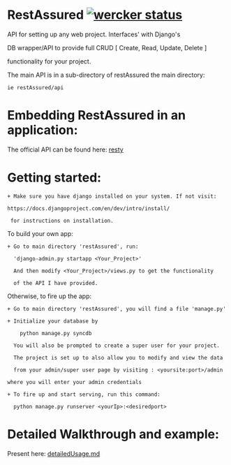 
RestAssured  [![wercker status](https://app.wercker.com/status/ed37425ce64eb4c9f78c7a5f3212df2f/m "wercker status")](https://app.wercker.com/project/bykey/ed37425ce64eb4c9f78c7a5f3212df2f)
==================================================

  API for setting up any web project. Interfaces' with Django's

  DB wrapper/API to provide full CRUD [ Create, Read, Update, Delete ]

  functionality for your project.

  The main API is in a sub-directory of restAssured the main directory: 

    ie restAssured/api


Embedding RestAssured in an application:
========================================

  The official API can be found here: [resty](https://github.com/odeke-em/resty.git "Resty")


Getting started:
=======================

    + Make sure you have django installed on your system. If not visit:

	https://docs.djangoproject.com/en/dev/intro/install/	      
    
     for instructions on installation. 
      

  To build your own app:

    + Go to main directory 'restAssured', run:

      'django-admin.py startapp <Your_Project>'

      And then modify <Your_Project>/views.py to get the functionality

      of the API I have provided.

  Otherwise, to fire up the app:

    + Go to main directory 'restAssured', you will find a file 'manage.py'
    
    + Initialize your database by

	    python manage.py syncdb

      You will also be prompted to create a super user for your project.
      
      The project is set up to also allow you to modify and view the data

      from your admin/super user page by visiting : <yoursite:port>/admin

	where you will enter your admin credentials

    + To fire up and start serving, run this command:
      
      python manage.py runserver <yourIp>:<desiredport>


Detailed Walkthrough and example:
=================================

   Present here: [detailedUsage.md](https://github.com/odeke-em/restAssured/blob/master/examples/detailedUsage.md "Detail Usage")
